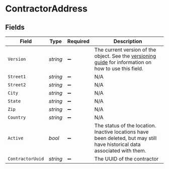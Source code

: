 # ContractorAddress


## Fields

| Field                                                                                                                                                             | Type                                                                                                                                                              | Required                                                                                                                                                          | Description                                                                                                                                                       |
| ----------------------------------------------------------------------------------------------------------------------------------------------------------------- | ----------------------------------------------------------------------------------------------------------------------------------------------------------------- | ----------------------------------------------------------------------------------------------------------------------------------------------------------------- | ----------------------------------------------------------------------------------------------------------------------------------------------------------------- |
| `Version`                                                                                                                                                         | *string*                                                                                                                                                          | :heavy_minus_sign:                                                                                                                                                | The current version of the object. See the [versioning guide](https://docs.gusto.com/embedded-payroll/docs/idempotency) for information on how to use this field. |
| `Street1`                                                                                                                                                         | *string*                                                                                                                                                          | :heavy_minus_sign:                                                                                                                                                | N/A                                                                                                                                                               |
| `Street2`                                                                                                                                                         | *string*                                                                                                                                                          | :heavy_minus_sign:                                                                                                                                                | N/A                                                                                                                                                               |
| `City`                                                                                                                                                            | *string*                                                                                                                                                          | :heavy_minus_sign:                                                                                                                                                | N/A                                                                                                                                                               |
| `State`                                                                                                                                                           | *string*                                                                                                                                                          | :heavy_minus_sign:                                                                                                                                                | N/A                                                                                                                                                               |
| `Zip`                                                                                                                                                             | *string*                                                                                                                                                          | :heavy_minus_sign:                                                                                                                                                | N/A                                                                                                                                                               |
| `Country`                                                                                                                                                         | *string*                                                                                                                                                          | :heavy_minus_sign:                                                                                                                                                | N/A                                                                                                                                                               |
| `Active`                                                                                                                                                          | *bool*                                                                                                                                                            | :heavy_minus_sign:                                                                                                                                                | The status of the location. Inactive locations have been deleted, but may still have historical data associated with them.                                        |
| `ContractorUuid`                                                                                                                                                  | *string*                                                                                                                                                          | :heavy_minus_sign:                                                                                                                                                | The UUID of the contractor                                                                                                                                        |